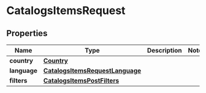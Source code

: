 

# CatalogsItemsRequest

## Properties

Name | Type | Description | Notes
------------ | ------------- | ------------- | -------------
**country** | [**Country**](Country.md) |  | 
**language** | [**CatalogsItemsRequestLanguage**](CatalogsItemsRequestLanguage.md) |  | 
**filters** | [**CatalogsItemsPostFilters**](CatalogsItemsPostFilters.md) |  | 




